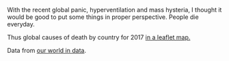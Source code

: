 With the recent global panic, hyperventilation and mass hysteria, I thought it would be good to put some things in proper perspective. People die everyday.

Thus global causes of death by country for 2017 [in a leaflet map.](https://fraasi.github.io/c-o-d)

Data from [our world in data](https://ourworldindata.org/causes-of-death).
